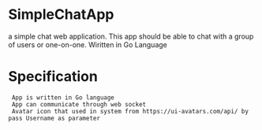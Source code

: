 # SimpleChatApp
a simple chat web application. This app should be able to chat with a group of users or one-on-one. Wiritten in Go Language

# Specification

     App is written in Go language
     App can communicate through web socket
     Avatar icon that used in system from https://ui-avatars.com/api/ by pass Username as parameter
